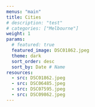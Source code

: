 ```yaml
---
menus: "main"
title: Cities
# description: "test"
# categories: ["Melbourne"]
weight: 1
params:
  # featured: true
  featured_image: DSC01862.jpeg
  theme: dark
  sort_order: desc
  sort_by: Date # Name 
resources:
  - src: DSC01862.jpeg
  - src: DSC06485.jpeg
  - src: DSC07595.jpeg
  - src: DSC09862.jpeg
---
```


